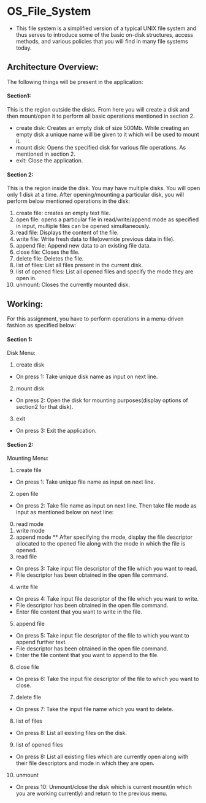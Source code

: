 # OS_File_System
- This file system is a simplified version of a typical UNIX file system and thus
serves to introduce some of the basic on-disk structures, access methods, and
various policies that you will find in many file systems today.


## Architecture Overview:
The following things will be present in the application:
#### Section1:
This is the region outside the disks. From here you will create a disk and then
mount/open it to perform all basic operations mentioned in section 2.
- create disk: Creates an empty disk of size 500Mb.
While creating an empty disk a unique name will be given to it which will be used
to mount it.
- mount disk: Opens the specified disk for various file operations. As mentioned
in section 2.
- exit: Close the application.

#### Section 2:
This is the region inside the disk. You may have multiple disks. You will open only 1 disk
at a time. After opening/mounting a particular disk, you will perform below mentioned
operations in the disk:
1. create file: creates an empty text file.
2. open file: opens a particular file in read/write/append mode as specified in input,
multiple files can be opened simultaneously.
3. read file: Displays the content of the file.
4. write file: Write fresh data to file(override previous data in file).
5. append file: Append new data to an existing file data.
6. close file: Closes the file.
7. delete file: Deletes the file.
8. list of files: List all files present in the current disk.
9. list of opened files: List all opened files and specify the mode they are open in.
10. unmount: Closes the currently mounted disk.

## Working:
For this assignment, you have to perform operations in a menu-driven fashion as
specified below:
#### Section 1:
Disk Menu:
1. create disk
- On press 1: Take unique disk name as input on next line.
2. mount disk
- On press 2: Open the disk for mounting purposes(display options of section2 for
that disk).
3. exit
- On press 3: Exit the application.

#### Section 2:
Mounting Menu:
1. create file
- On press 1: Take unique file name as input on next line.
2. open file
- On press 2: Take file name as input on next line.
Then take file mode as input as mentioned below on next line:
0. read mode
1. write mode
2. append mode
** After specifying the mode, display the file descriptor allocated to the opened
file along with the mode in which the file is opened.
3. read file
- On press 3: Take input file descriptor of the file which you want to read.
- File descriptor has been obtained in the open file command.
4. write file
- On press 4: Take input file descriptor of the file which you want to write.
- File descriptor has been obtained in the open file command.
- Enter file content that you want to write in the file.
5. append file
- On press 5: Take input file descriptor of the file to which you want to append
further text.
- File descriptor has been obtained in the open file command.
- Enter the file content that you want to append to the file.
6. close file
- On press 6: Take the input file descriptor of the file to which you want to close.
7. delete file
- On press 7: Take the input file name which you want to delete.
8. list of files
- On press 8: List all existing files on the disk.
9. list of opened files
- On press 8: List all existing files which are currently open along with their file
descriptors and mode in which they are open.
10. unmount
- On press 10: Unmount/close the disk which is current mount(in which you are
working currently) and return to the previous menu.
